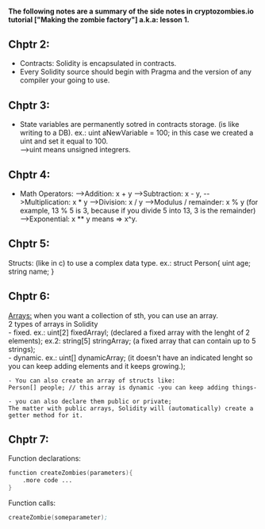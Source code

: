#### The following notes are a summary of the side notes in cryptozombies.io tutorial ["Making the zombie factory"] a.k.a: lesson 1.

## Chptr 2:
- Contracts: Solidity is encapsulated in contracts. 
- Every Solidity source should begin with Pragma and the version of any compiler your going to use.

## Chptr 3:
- State variables are permanently sotred in contracts storage. (is like writing to a DB).
    ex.: uint aNewVariable = 100; in this case we created a uint and set it equal to 100. </br> 
-->uint means unsigned integrers.

## Chptr 4: 
- Math Operators: 
    -->Addition: x + y
    -->Subtraction: x - y,
    -->Multiplication: x * y
    -->Division: x / y
    -->Modulus / remainder: x % y (for example, 13 % 5 is 3, because if you divide 5 into 13, 3 is the remainder)
    -->Exponential: x ** y  means => x^y.

## Chptr 5: 
Structs: (like in c) to use a complex data type. 
    ex.: struct Person{
        uint age;
        string name;
    }

## Chptr 6: 
<u>Arrays:</u> when you want a collection of sth, you can use an array. </br>
    2 types of arrays in Solidity </br>
        - fixed. ex.: uint[2] fixedArrayl; (declared a fixed array with the lenght of 2 elements);
        ex.2: string[5] stringArray; (a fixed array that can contain up to 5 strings); </br>
        - dynamic. ex.: uint[] dynamicArray; (it doesn't have an indicated lenght so you can keep adding elements and it keeps growing.); </br>

    - You can also create an array of structs like:
    Person[] people; // this array is dynamic -you can keep adding things-

    - you can also declare them public or private;
    The matter with public arrays, Solidity will (automatically) create a getter method for it.

## Chptr 7:
Function declarations: 

```S
function createZombies(parameters){
    .more code ...
}
```
Function calls:

```S
createZombie(someparameter);
```
    